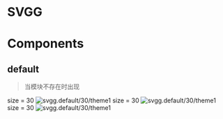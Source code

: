 # SVGG

# Components

## default

> 当模块不存在时出现 

size = 30 ![svgg.default/30/theme1](http://127.0.0.1:3000)
size = 30 ![svgg.default/30/theme1](http://127.0.0.1:3000/1/theme1/60)
size = 30 ![svgg.default/30/theme1](http://127.0.0.1:3000///90)